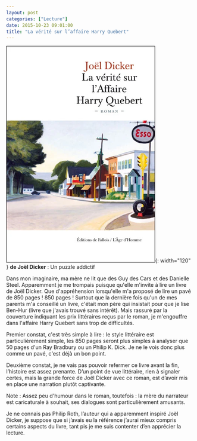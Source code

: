 ```yaml
---
layout: post
categories: ["Lecture"]
date: 2015-10-23 09:01:00
title: "La vérité sur l’affaire Harry Quebert"
---
```


![couverture](/assets/images/couv_lecture/harry_quebert.webp){: width="120" } **de Joël Dicker** : Un puzzle
addictif

Dans mon imaginaire, ma mère ne lit que des Guy des Cars et des Danielle
Steel. Apparemment je me trompais puisque qu'elle m'invite à lire un
livre de Joël Dicker. Que d'appréhension lorsqu'elle m'a proposé de lire
un pavé de 850 pages ! 850 pages ! Surtout que la dernière fois qu'un de
mes parents m'a conseillé un livre, c'était mon père qui insistait pour
que je lise Ben-Hur (livre que j'avais trouvé sans intérêt). Mais
rassuré par la couverture indiquant les prix littéraires reçus par le
roman, je m'engouffre dans l'affaire Harry Quebert sans trop de
difficultés.

Premier constat, c'est très simple à lire : le style littéraire est
particulièrement simple, les 850 pages seront plus simples à analyser
que 50 pages d'un Ray Bradbury ou un Philip K. Dick. Je ne le vois donc
plus comme un pavé, c'est déjà un bon point.

Deuxième constat, je ne vais pas pouvoir refermer ce livre avant la fin,
l’histoire est assez prenante. D’un point de vue littéraire, rien à
signaler certes, mais la grande force de Joël Dicker avec ce roman, est
d’avoir mis en place une narration plutôt captivante.

Note : Assez peu d'humour dans le roman, toutefois : la mère du
narrateur est caricaturale à souhait, ses dialogues sont
particulièrement amusants.

Je ne connais pas Philip Roth, l’auteur qui a apparemment inspiré Joël
Dicker, je suppose que si j’avais eu la référence j’aurai mieux
compris certains aspects du livre, tant pis je me suis contenter d’en
apprécier la lecture.


